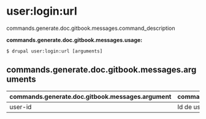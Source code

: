 # user:login:url
commands.generate.doc.gitbook.messages.command_description

**commands.generate.doc.gitbook.messages.usage:**
```
$ drupal user:login:url [arguments] 
```

## commands.generate.doc.gitbook.messages.arguments
commands.generate.doc.gitbook.messages.argument | commands.generate.doc.gitbook.messages.details
---------|-------------
user-id | Id de usuario.
